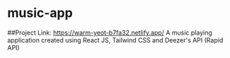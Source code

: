 # music-app
##Project Link: https://warm-yeot-b7fa32.netlify.app/
A music playing application created using React JS, Tailwind CSS and Deezer's API (Rapid API)

